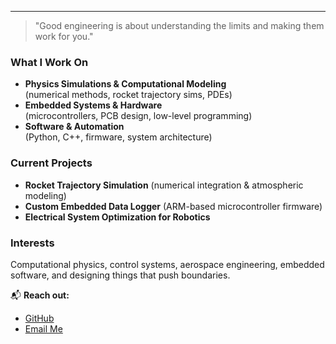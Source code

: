 ---
> "Good engineering is about understanding the limits and making them work for you."  

### What I Work On
- **Physics Simulations & Computational Modeling**  
  (numerical methods, rocket trajectory sims, PDEs)  
- **Embedded Systems & Hardware**  
  (microcontrollers, PCB design, low-level programming)  
- **Software & Automation**  
  (Python, C++, firmware, system architecture)  

###  Current Projects
-  **Rocket Trajectory Simulation** (numerical integration & atmospheric modeling)  
-  **Custom Embedded Data Logger** (ARM-based microcontroller firmware)  
-  **Electrical System Optimization for Robotics**  

### Interests  
Computational physics, control systems, aerospace engineering, embedded software, and designing things that push boundaries.

📬 **Reach out:**  
- [GitHub](https://github.com/prcio)  
- [Email Me](mailto:your-email@example.com)  
